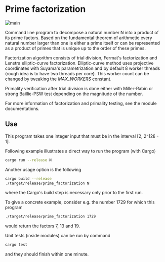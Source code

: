 # Prime factorization

[![main](https://github.com/elmomoilanen/prime-factorization/actions/workflows/main.yml/badge.svg)](https://github.com/elmomoilanen/prime-factorization/actions/workflows/main.yml)

Command line program to decompose a natural number N into a product of its prime factors. Based on the fundamental theorem of arithmetic every natural number larger than one is either a prime itself or can be represented as a product of primes that is unique up to the order of these primes.

Factorization algorithm consists of trial division, Fermat's factorization and Lenstra elliptic-curve factorization. Elliptic-curve method uses projective coordinates with Suyama's parametrization and by default 8 worker threads (rough idea is to have two threads per core). This worker count can be changed by tweaking the *MAX_WORKERS* constant.

Primality verification after trial division is done either with Miller-Rabin or strong Baillie-PSW test depending on the magnitude of the number.

For more information of factorization and primality testing, see the module documentations.

## Use ##

This program takes one integer input that must be in the interval [2, 2^128 - 1].

Following example illustrates a direct way to run the program (with Cargo)

```bash
cargo run --release N
```

Another usage option is the following

```bash
cargo build --release
./target/release/prime_factorization N
```

where the Cargo's build step is necessary only prior to the first run.

To give a concrete example, consider e.g. the number 1729 for which this program

```bash
./target/release/prime_factorization 1729
```

would return the factors 7, 13 and 19.

Unit tests (inside modules) can be run by command

```bash
cargo test
```

and they should finish within one minute.
